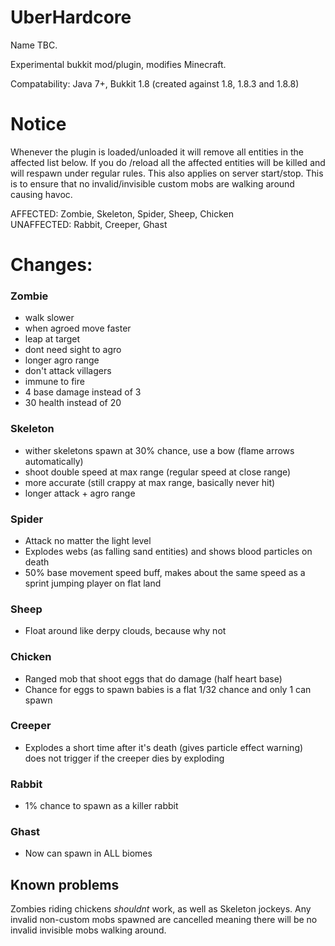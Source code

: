 UberHardcore
============

Name TBC.

Experimental bukkit mod/plugin, modifies Minecraft.

Compatability: Java 7+, Bukkit 1.8 (created against 1.8, 1.8.3 and 1.8.8)

# Notice

Whenever the plugin is loaded/unloaded it will remove all entities in the affected list below. If you do /reload all
the affected entities will be killed and will respawn under regular rules. This also applies on server start/stop. This
is to ensure that no invalid/invisible custom mobs are walking around causing havoc.

AFFECTED: Zombie, Skeleton, Spider, Sheep, Chicken  
UNAFFECTED: Rabbit, Creeper, Ghast

# Changes:

### Zombie

- walk slower
- when agroed move faster
- leap at target
- dont need sight to agro
- longer agro range
- don't attack villagers
- immune to fire
- 4 base damage instead of 3
- 30 health instead of 20

### Skeleton

- wither skeletons spawn at 30% chance, use a bow (flame arrows automatically)
- shoot double speed at max range (regular speed at close range)
- more accurate (still crappy at max range, basically never hit)
- longer attack + agro range

### Spider

- Attack no matter the light level
- Explodes webs (as falling sand entities) and shows blood particles on death
- 50% base movement speed buff, makes about the same speed as a sprint jumping player on flat land

### Sheep

- Float around like derpy clouds, because why not

### Chicken

- Ranged mob that shoot eggs that do damage (half heart base)
- Chance for eggs to spawn babies is a flat 1/32 chance and only 1 can spawn

### Creeper

- Explodes a short time after it's death (gives particle effect warning) does not trigger if the creeper dies by exploding

### Rabbit

- 1% chance to spawn as a killer rabbit

### Ghast

- Now can spawn in ALL biomes

## Known problems

Zombies riding chickens *shouldnt* work, as well as Skeleton jockeys. Any invalid non-custom mobs spawned are cancelled
meaning there will be no invalid invisible mobs walking around.